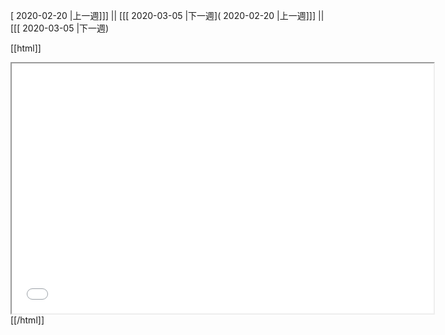[ 2020-02-20 |上一週]]] || [[[ 2020-03-05 |下一週]( 2020-02-20 |上一週]]] || [[[ 2020-03-05 |下一週)



[[html]]
<iframe src='<http://pad.hackingthursday.org>  ?showControls=true&showChat=true&showLineNumbers=true&useMonospaceFont=false' width=675 height=400></iframe>
[[/html]]